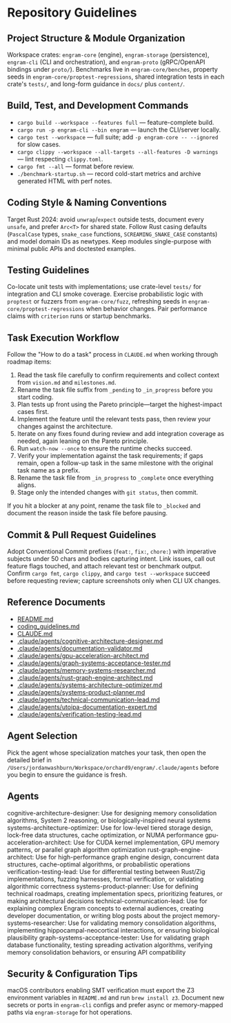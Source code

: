 # Repository Guidelines
## Project Structure & Module Organization
Workspace crates: `engram-core` (engine), `engram-storage` (persistence), `engram-cli` (CLI and orchestration), and `engram-proto` (gRPC/OpenAPI bindings under `proto/`). Benchmarks live in `engram-core/benches`, property seeds in `engram-core/proptest-regressions`, shared integration tests in each crate's `tests/`, and long-form guidance in `docs/` plus `content/`.
## Build, Test, and Development Commands
- `cargo build --workspace --features full` — feature-complete build.
- `cargo run -p engram-cli --bin engram` — launch the CLI/server locally.
- `cargo test --workspace` — full suite; add `-p engram-core -- --ignored` for slow cases.
- `cargo clippy --workspace --all-targets --all-features -D warnings` — lint respecting `clippy.toml`.
- `cargo fmt --all` — format before review.
- `./benchmark-startup.sh` — record cold-start metrics and archive generated HTML with perf notes.
## Coding Style & Naming Conventions
Target Rust 2024: avoid `unwrap`/`expect` outside tests, document every `unsafe`, and prefer `Arc<T>` for shared state. Follow Rust casing defaults (`PascalCase` types, `snake_case` functions, `SCREAMING_SNAKE_CASE` constants) and model domain IDs as newtypes. Keep modules single-purpose with minimal public APIs and doctested examples.
## Testing Guidelines
Co-locate unit tests with implementations; use crate-level `tests/` for integration and CLI smoke coverage. Exercise probabilistic logic with `proptest` or fuzzers from `engram-core/fuzz`, refreshing seeds in `engram-core/proptest-regressions` when behavior changes. Pair performance claims with `criterion` runs or startup benchmarks.
## Task Execution Workflow
Follow the "How to do a task" process in `CLAUDE.md` when working through roadmap items:
1. Read the task file carefully to confirm requirements and collect context from `vision.md` and `milestones.md`.
2. Rename the task file suffix from `_pending` to `_in_progress` before you start coding.
3. Plan tests up front using the Pareto principle—target the highest-impact cases first.
4. Implement the feature until the relevant tests pass, then review your changes against the architecture.
5. Iterate on any fixes found during review and add integration coverage as needed, again leaning on the Pareto principle.
6. Run `watch-now --once` to ensure the runtime checks succeed.
7. Verify your implementation against the task requirements; if gaps remain, open a follow-up task in the same milestone with the original task name as a prefix.
8. Rename the task file from `_in_progress` to `_complete` once everything aligns.
9. Stage only the intended changes with `git status`, then commit.

If you hit a blocker at any point, rename the task file to `_blocked` and document the reason inside the task file before pausing.
## Commit & Pull Request Guidelines
Adopt Conventional Commit prefixes (`feat:`, `fix:`, `chore:`) with imperative subjects under 50 chars and bodies capturing intent. Link issues, call out feature flags touched, and attach relevant test or benchmark output. Confirm `cargo fmt`, `cargo clippy`, and `cargo test --workspace` succeed before requesting review; capture screenshots only when CLI UX changes.
## Reference Documents
- [README.md](README.md)
- [coding_guidelines.md](coding_guidelines.md)
- [CLAUDE.md](CLAUDE.md)
- [.claude/agents/cognitive-architecture-designer.md](.claude/agents/cognitive-architecture-designer.md)
- [.claude/agents/documentation-validator.md](.claude/agents/documentation-validator.md)
- [.claude/agents/gpu-acceleration-architect.md](.claude/agents/gpu-acceleration-architect.md)
- [.claude/agents/graph-systems-acceptance-tester.md](.claude/agents/graph-systems-acceptance-tester.md)
- [.claude/agents/memory-systems-researcher.md](.claude/agents/memory-systems-researcher.md)
- [.claude/agents/rust-graph-engine-architect.md](.claude/agents/rust-graph-engine-architect.md)
- [.claude/agents/systems-architecture-optimizer.md](.claude/agents/systems-architecture-optimizer.md)
- [.claude/agents/systems-product-planner.md](.claude/agents/systems-product-planner.md)
- [.claude/agents/technical-communication-lead.md](.claude/agents/technical-communication-lead.md)
- [.claude/agents/utoipa-documentation-expert.md](.claude/agents/utoipa-documentation-expert.md)
- [.claude/agents/verification-testing-lead.md](.claude/agents/verification-testing-lead.md)
## Agent Selection
Pick the agent whose specialization matches your task, then open the detailed brief in `/Users/jordanwashburn/Workspace/orchard9/engram/.claude/agents` before you begin to ensure the guidance is fresh.
## Agents
cognitive-architecture-designer: Use for designing memory consolidation algorithms, System 2 reasoning, or biologically-inspired neural systems
systems-architecture-optimizer: Use for low-level tiered storage design, lock-free data structures, cache optimization, or NUMA performance
gpu-acceleration-architect: Use for CUDA kernel implementation, GPU memory patterns, or parallel graph algorithm optimization
rust-graph-engine-architect: Use for high-performance graph engine design, concurrent data structures, cache-optimal algorithms, or probabilistic operations
verification-testing-lead: Use for differential testing between Rust/Zig implementations, fuzzing harnesses, formal verification, or validating algorithmic correctness
systems-product-planner: Use for defining technical roadmaps, creating implementation specs, prioritizing features, or making architectural decisions
technical-communication-lead: Use for explaining complex Engram concepts to external audiences, creating developer documentation, or writing blog posts about the project
memory-systems-researcher: Use for validating memory consolidation algorithms, implementing hippocampal-neocortical interactions, or ensuring biological plausibility
graph-systems-acceptance-tester: Use for validating graph database functionality, testing spreading activation algorithms, verifying memory consolidation behaviors, or ensuring API compatibility
## Security & Configuration Tips
macOS contributors enabling SMT verification must export the Z3 environment variables in `README.md` and run `brew install z3`. Document new secrets or ports in `engram-cli` configs and prefer async or memory-mapped paths via `engram-storage` for hot operations.
